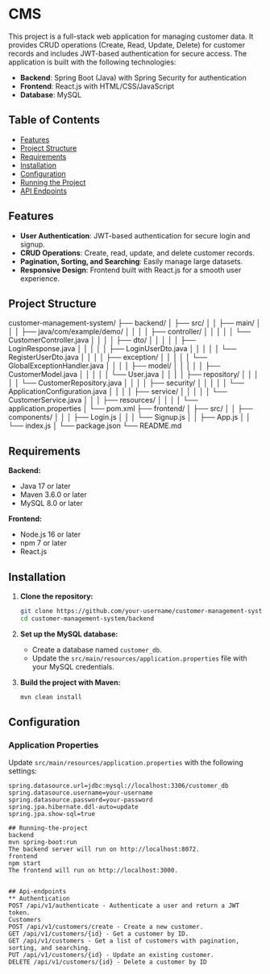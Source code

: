 # CMS

This project is a full-stack web application for managing customer data. It provides CRUD operations (Create, Read, Update, Delete) for customer records and includes JWT-based authentication for secure access. The application is built with the following technologies:

- **Backend**: Spring Boot (Java) with Spring Security for authentication
- **Frontend**: React.js with HTML/CSS/JavaScript
- **Database**: MySQL

## Table of Contents

- [Features](#features)
- [Project Structure](#project-structure)
- [Requirements](#requirements)
- [Installation](#installation)
- [Configuration](#configuration)
- [Running the Project](#running-the-project)
- [API Endpoints](#api-endpoints)

## Features

- **User Authentication**: JWT-based authentication for secure login and signup.
- **CRUD Operations**: Create, read, update, and delete customer records.
- **Pagination, Sorting, and Searching**: Easily manage large datasets.
- **Responsive Design**: Frontend built with React.js for a smooth user experience.

## Project Structure
customer-management-system/
├── backend/
│ ├── src/
│ │ ├── main/
│ │ │ ├── java/com/example/demo/
│ │ │ │ ├── controller/
│ │ │ │ │ └── CustomerController.java
│ │ │ │ ├── dto/
│ │ │ │ │ ├── LoginResponse.java
│ │ │ │ │ ├── LoginUserDto.java
│ │ │ │ │ └── RegisterUserDto.java
│ │ │ │ ├── exception/
│ │ │ │ │ └── GlobalExceptionHandler.java
│ │ │ │ ├── model/
│ │ │ │ │ ├── CustomerModel.java
│ │ │ │ │ └── User.java
│ │ │ │ ├── repository/
│ │ │ │ │ └── CustomerRepository.java
│ │ │ │ ├── security/
│ │ │ │ │ └── ApplicationConfiguration.java
│ │ │ │ ├── service/
│ │ │ │ │ └── CustomerService.java
│ │ │ ├── resources/
│ │ │ │ └── application.properties
│ └── pom.xml
├── frontend/
│ ├── src/
│ │ ├── components/
│ │ │ ├── Login.js
│ │ │ └── Signup.js
│ │ ├── App.js
│ │ └── index.js
│ └── package.json
└── README.md


## Requirements

**Backend:**

- Java 17 or later
- Maven 3.6.0 or later
- MySQL 8.0 or later

**Frontend:**

- Node.js 16 or later
- npm 7 or later
- React.js

## Installation

1. **Clone the repository:**

    ```bash
    git clone https://github.com/your-username/customer-management-system.git
    cd customer-management-system/backend
    ```

2. **Set up the MySQL database:**

   - Create a database named `customer_db`.
   - Update the `src/main/resources/application.properties` file with your MySQL credentials.

3. **Build the project with Maven:**

    ```bash
    mvn clean install
    ```

## Configuration

### Application Properties

Update `src/main/resources/application.properties` with the following settings:

```properties
spring.datasource.url=jdbc:mysql://localhost:3306/customer_db
spring.datasource.username=your-username
spring.datasource.password=your-password
spring.jpa.hibernate.ddl-auto=update
spring.jpa.show-sql=true

## Running-the-project
backend
mvn spring-boot:run
The backend server will run on http://localhost:8072.
frontend
npm start 
The frontend will run on http://localhost:3000.


## Api-endpoints
** Authentication
POST /api/v1/authenticate - Authenticate a user and return a JWT token.
Customers
POST /api/v1/customers/create - Create a new customer.
GET /api/v1/customers/{id} - Get a customer by ID.
GET /api/v1/customers - Get a list of customers with pagination, sorting, and searching.
PUT /api/v1/customers/{id} - Update an existing customer.
DELETE /api/v1/customers/{id} - Delete a customer by ID
